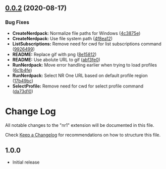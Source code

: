 ## [0.0.2](https://github.com/newrelic/nr1-vscode-extension/compare/v0.0.1...v0.0.2) (2020-08-17)


### Bug Fixes

* **CreateNerdpack:** Normalize file paths for Windows ([4c3875e](https://github.com/newrelic/nr1-vscode-extension/commit/4c3875e271db794366371ff8630b970a2b226848))
* **CreateNerdpack:** Use file system path ([4f8ea12](https://github.com/newrelic/nr1-vscode-extension/commit/4f8ea12ad9f6ecf7f15c86b0d1461dafe305715f))
* **ListSubscriptions:** Remove need for cwd for list subscriptions command ([9926499](https://github.com/newrelic/nr1-vscode-extension/commit/9926499721b8cefe722620248f7c2ced10d134d0))
* **README:** Replace gif with png ([8e15812](https://github.com/newrelic/nr1-vscode-extension/commit/8e15812fb79173ccf382140152b53a6a7a4753e2))
* **README:** Use abolute URL to gif ([abf3fe0](https://github.com/newrelic/nr1-vscode-extension/commit/abf3fe04ade7ae2c35330b447bfb9ccb8ef83c2c))
* **RunNerdpack:** Move error handling earlier when trying to load profiles ([6c1b4fe](https://github.com/newrelic/nr1-vscode-extension/commit/6c1b4fe33248ed5a79532ae44c3697b7a668da09))
* **RunNerdpack:** Select NR One URL based on default profile region ([17b49bc](https://github.com/newrelic/nr1-vscode-extension/commit/17b49bc2179de318712da6d1d18b8fefbab43073))
* **SelectProfile:** Remove need for cwd for select profile command ([da73d10](https://github.com/newrelic/nr1-vscode-extension/commit/da73d103f3ac7dc36dac9d18f6d0577d9fa40c44))

# Change Log

All notable changes to the "nr1" extension will be documented in this file.

Check [Keep a Changelog](http://keepachangelog.com/) for recommendations on how to structure this file.

## 1.0.0

- Initial release
